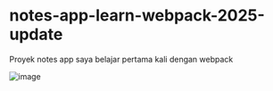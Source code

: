 # notes-app-learn-webpack-2025-update

Proyek notes app saya belajar pertama kali dengan webpack

![image](https://github.com/user-attachments/assets/344d1786-8437-4235-94e3-1a9537d0d684)
